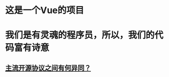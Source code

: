 # 这是一个Vue的项目

# 我们是有灵魂的程序员，所以，我们的代码富有诗意

## [主流开源协议之间有何异同？](https://www.zhihu.com/question/19568896)